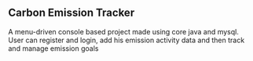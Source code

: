 ## Carbon Emission Tracker
A menu-driven console based project made using core java and mysql. 
User can register and login, add his emission activity data and then track and manage emission goals
